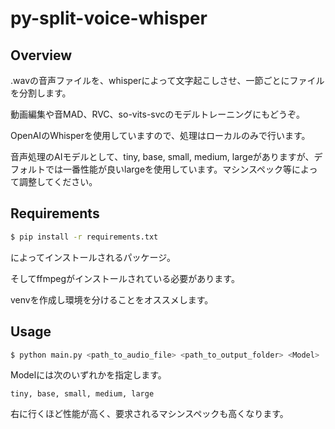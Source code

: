 # py-split-voice-whisper

## Overview

.wavの音声ファイルを、whisperによって文字起こしさせ、一節ごとにファイルを分割します。

動画編集や音MAD、RVC、so-vits-svcのモデルトレーニングにもどうぞ。

OpenAIのWhisperを使用していますので、処理はローカルのみで行います。

音声処理のAIモデルとして、tiny, base, small, medium, largeがありますが、デフォルトでは一番性能が良いlargeを使用しています。マシンスペック等によって調整してください。

## Requirements

```bash
$ pip install -r requirements.txt
```
によってインストールされるパッケージ。

そしてffmpegがインストールされている必要があります。

venvを作成し環境を分けることをオススメします。

## Usage

```bash
$ python main.py <path_to_audio_file> <path_to_output_folder> <Model>
```
Modelには次のいずれかを指定します。

```
tiny, base, small, medium, large
```

右に行くほど性能が高く、要求されるマシンスペックも高くなります。
